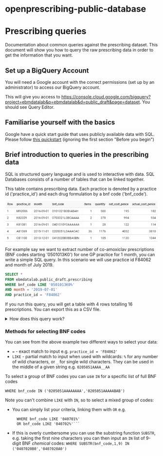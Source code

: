 # openprescribing-public-database

# Prescribing queries

Documentation about common queries against the prescribing dataset. This document will show you how to query the raw prescribing data in order to get the information that you want.

## Set up a BigQuery Account 


You will need a Google account with the correct permissions (set up by an administrator) to access our BigQuery account. 

This will give you access to https://console.cloud.google.com/bigquery?project=ebmdatalab&p=ebmdatalab&d=public_draft&page=dataset. You should see Query Editor. 

## Familiarise yourself with the basics

Google have a quick start guide that uses publicly available data with SQL. Please follow [this quickstart](https://cloud.google.com/bigquery/quickstart-web-ui) (ignoring the first section "Before you begin")

## Brief introduction to queries in the prescribing data

SQL is structured query language and is used to interactive with data. SQL Databases consists of a number of tables that can be linked together.

This table contains prescribing data. Each practice is denoted by a practice id ('practice_id') and each drug formulation by a bnf code ('bnf_code'). 

![image](public_snapshot.PNG)

For example say we want to extract number of co-amoxiclav prescriptions (BNF codes starting '0501013K0') for one GP practice for 1 month, you can write a simple SQL query. In this scenario we will use practice id F84062 and month of July 2019. 

```sql
SELECT *
FROM ebmdatalab.public_draft.prescribing
WHERE bnf_code LIKE '0501013K0%'
AND month = '2019-07-01'
AND practice_id = 'F84062'
```

If you run this query, you will get a table with 4 rows totalling 16 prescriptions. You can export this as a CSV file. 

<details>
  
<summary>How does this query work? </summary>

<br>
Let's explore what we did:
<br>

```sql
SELECT *   <--- this selects all answers 

FROM ebmdatalab.public_draft.prescribing <--- this tells the query which tables to look at. In this case the prescribing table. 

WHERE bnf_code LIKE '0501013K0%' <---- this chooses a BNF code that starts with the code for co-amoxiclav. See below for more info. 

AND month = '2019-07-01' <---- this chooses the month. You have to select the first day of the month to get results as prescribing data is released monthly

AND practice_id = 'F84062' <---- this chooses the pratice. It needs to exactly fit the practice id

```
</details>


### Methods for selecting BNF codes

You can see from the above example two different ways to select your data:
- `=` - exact match to input e.g. `practice_id = 'F84062'`
- `LIKE` - partial match to input when used with wildcards: `%` for any number of wild characters, or `_` for single wild characters. They can be used in the middle of a given string e.g. `0205051AAAA__AA`

To select a group of BNF codes you can use `IN` for a specific list of full BNF codes
  ```
  WHERE bnf_code IN ('0205051AAAAAAAA','0205051AAAAABAB')
  ```

Note you can't combine `LIKE` with `IN`, so to select a mixed group of codes:
- You can simply list your criteria, linking them with `OR` e.g. 
  ``` 
    WHERE bnf_code LIKE '040701%'
    OR bnf_code LIKE '040702%'```
- If this is overly cumbersome you can use the substring function `SUBSTR`, e.g. taking the first nine characters you can then input an `IN` list of 9-digit BNF *chemical* codes:
  `WHERE SUBSTR(bnf_code,1,9) IN ('0407020B0','0407020A0')`


